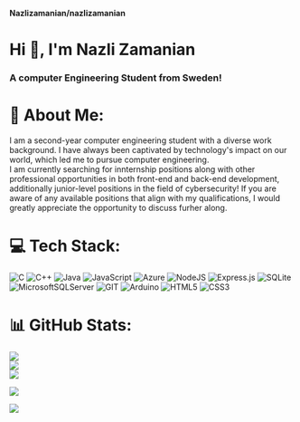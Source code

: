 
**Nazlizamanian/nazlizamanian** 
# Hi 👋, I'm Nazli Zamanian
### A computer Engineering Student from Sweden!
# 💫 About Me:
I am a second-year computer engineering student with a diverse work background. I have always been captivated by technology's impact on our world, which led me to pursue computer engineering.<br>I am currently searching for innternship positions along with other professional opportunities in both front-end and back-end development, additionally junior-level positions in the field of cybersecurity! If you are aware of any available positions that align with my qualifications, I would greatly appreciate the opportunity to discuss furher along.


# 💻 Tech Stack:
![C](https://img.shields.io/badge/c-%2300599C.svg?style=for-the-badge&logo=c&logoColor=white) ![C++](https://img.shields.io/badge/c++-%2300599C.svg?style=for-the-badge&logo=c%2B%2B&logoColor=white) ![Java](https://img.shields.io/badge/java-%23ED8B00.svg?style=for-the-badge&logo=java&logoColor=white) ![JavaScript](https://img.shields.io/badge/javascript-%23323330.svg?style=for-the-badge&logo=javascript&logoColor=%23F7DF1E) ![Azure](https://img.shields.io/badge/azure-%230072C6.svg?style=for-the-badge&logo=azure-devops&logoColor=white) ![NodeJS](https://img.shields.io/badge/node.js-6DA55F?style=for-the-badge&logo=node.js&logoColor=white) ![Express.js](https://img.shields.io/badge/express.js-%23404d59.svg?style=for-the-badge&logo=express&logoColor=%2361DAFB) ![SQLite](https://img.shields.io/badge/sqlite-%2307405e.svg?style=for-the-badge&logo=sqlite&logoColor=white) ![MicrosoftSQLServer](https://img.shields.io/badge/Microsoft%20SQL%20Sever-CC2927?style=for-the-badge&logo=microsoft%20sql%20server&logoColor=white) ![GIT](https://img.shields.io/badge/Git-fc6d26?style=for-the-badge&logo=git&logoColor=white) ![Arduino](https://img.shields.io/badge/-Arduino-00979D?style=for-the-badge&logo=Arduino&logoColor=white) ![HTML5](https://img.shields.io/badge/html5-%23E34F26.svg?style=for-the-badge&logo=html5&logoColor=white) ![CSS3](https://img.shields.io/badge/css3-%231572B6.svg?style=for-the-badge&logo=css3&logoColor=white)




# 📊 GitHub Stats:
![](https://github-readme-stats.vercel.app/api?username=nazlizamanian&theme=radical&hide_border=false&include_all_commits=false&count_private=false)<br/>
![](https://github-readme-streak-stats.herokuapp.com/?user=nazlizamanian&theme=radical&hide_border=false)<br/>
![](https://github-readme-stats.vercel.app/api/top-langs/?username=nazlizamanian&theme=radical&hide_border=false&include_all_commits=false&count_private=false&layout=compact)


![](https://github-readme-stats.vercel.app/api?username=nazlizamanian&theme=radical&hide_border=false&include_all_commits=true&count_private=true)<br/>

![](https://github-readme-streak-stats.herokuapp.com/?user=nazlizamanian&theme=radical&hide_border=false)<br/>






